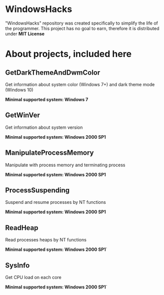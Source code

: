 # WindowsHacks
"WindowsHacks" repository was created specifically to simplify the life of the programmer. 
This project has no goal to earn, therefore it is distributed under **MIT License**

# About projects, included here

## GetDarkThemeAndDwmColor
Get information about system color (Windows 7+) and dark theme mode (Windows 10)

**Minimal supported system: Windows 7**

## GetWinVer
Get information about system version

**Minimal supported system: Windows 2000 SP1**

## ManipulateProcessMemory
Manipulate with process memory and terminating process

**Minimal supported system: Windows 2000 SP1**

## ProcessSuspending
Suspend and resume processes by NT functions

**Minimal supported system: Windows 2000 SP1**

## ReadHeap
Read processes heaps by NT functions

**Minimal supported system: Windows 2000 SP1**`

## SysInfo
Get CPU load on each core

**Minimal supported system: Windows 2000 SP1**`
